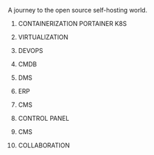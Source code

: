 A journey to the open source self-hosting world.

1. CONTAINERIZATION
     PORTAINER
     K8S
3. VIRTUALIZATION
   
5. DEVOPS

1. CMDB
2. DMS
3. ERP
4. CMS
5. CONTROL PANEL
6. CMS
7. COLLABORATION

